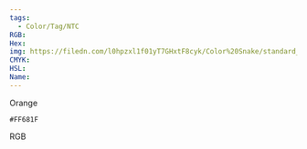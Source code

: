 ```yaml
---
tags:
  - Color/Tag/NTC
RGB:
Hex:
img: https://filedn.com/l0hpzxl1f01yT7GHxtF8cyk/Color%20Snake/standard_csv_to_svg/FF681F.svg
CMYK:
HSL:
Name:
---
```

Orange
```palette
#FF681F
```
RGB
